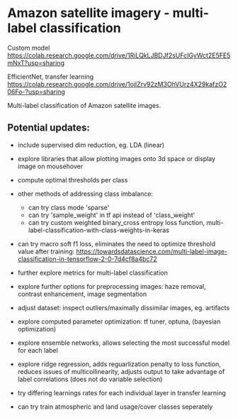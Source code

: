 # Amazon satellite imagery - multi-label classification

Custom model  
https://colab.research.google.com/drive/1RiLQkLJBDJf2sUFcIGyWct2E5FE5mNxT?usp=sharing

EfficientNet, transfer learning  
https://colab.research.google.com/drive/1ojlZrv92zM3OhVUrz4X29kafzO206Fo-?usp=sharing

Multi-label classification of Amazon satellite images.

## Potential updates:
- include supervised dim reduction, eg. LDA (linear)
- explore libraries that allow plotting images onto 3d space or display image on mousehover

- compute optimal thresholds per class
- other methods of addressing class imbalance: 
  - can try class mode 'sparse'
  - can try 'sample_weight' in tf api instead of 'class_weight' 
  - can try custom weighted binary_cross entropy loss function, multi-label-classification-with-class-weights-in-keras
- can try macro soft f1 loss, eliminates the need to optimize threshold value after training: https://towardsdatascience.com/multi-label-image-classification-in-tensorflow-2-0-7d4cf8a4bc72
- further explore metrics for multi-label classification 

- explore further options for preprocessing images: haze removal, contrast enhancement, image segmentation
- adjust dataset: inspect outliers/maximally dissimilar images, eg. artifacts

- explore computed parameter optimization: tf tuner, optuna, (bayesian optimization)
- explore ensemble networks, allows selecting the most successful model for each label  
- explore ridge regression, adds reguarlization penalty to loss function, reduces issues of multicollinearity, adjusts output to take advantage of label correlations (does not do variable selection)
- try differing learnings rates for each individual layer in transfer learning
- can try train atmospheric and land usage/cover classes seperately
